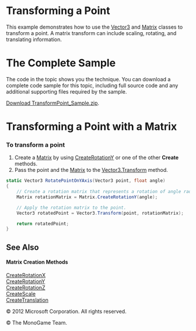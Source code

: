 
# Transforming a Point

This example demonstrates how to use the [Vector3](bb199670.md) and [Matrix](bb197911.md) classes to transform a point. A matrix transform can include scaling, rotating, and translating information. 

# The Complete Sample

The code in the topic shows you the technique. You can download a complete code sample for this topic, including full source code and any additional supporting files required by the sample.

[Download TransformPoint\_Sample.zip](http://go.microsoft.com/fwlink/?linkid=198920).

# Transforming a Point with a Matrix

### To transform a point

1.  Create a [Matrix](bb197911.md) by using [CreateRotationY](bb195683.md) or one of the other **Create** methods.
2.  Pass the point and the [Matrix](bb197911.md) to the [Vector3.Transform](bb199541.md) method.

<!-- end list -->

``` csharp
static Vector3 RotatePointOnYAxis(Vector3 point, float angle)
{
    // Create a rotation matrix that represents a rotation of angle radians.
    Matrix rotationMatrix = Matrix.CreateRotationY(angle);

    // Apply the rotation matrix to the point.
    Vector3 rotatedPoint = Vector3.Transform(point, rotationMatrix);

    return rotatedPoint;
}
```

## See Also

#### Matrix Creation Methods

[CreateRotationX](bb195680.md)  
[CreateRotationY](bb195683.md)  
[CreateRotationZ](bb195686.md)  
[CreateScale](bb195693.md)  
[CreateTranslation](bb195698.md)

© 2012 Microsoft Corporation. All rights reserved.  

© The MonoGame Team.